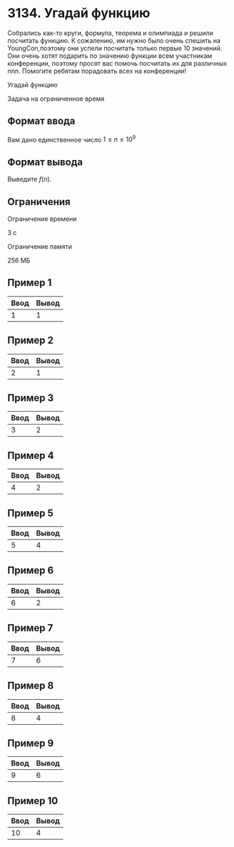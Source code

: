 # 3134. Угадай функцию

Собрались как-то круги, формула, теорема и олимпиада и решили посчитать функцию. К сожалению, им нужно было очень спешить на YoungCon,поэтому они успели посчитать только первые 10 значений. Они очень хотят подарить по значению функции всем участникам конференции, поэтому просят вас помочь посчитать их для различных nnn. Помогите ребятам порадовать всех на конференции!

Угадай функцию

Задача на ограниченное время

## Формат ввода

Вам дано единственное число $1 \le n \le 10^9$

## Формат вывода

Выведите $f(n)$.

## Ограничения

Ограничение времени

3 с

Ограничение памяти

256 МБ

## Пример 1

Ввод|Вывод
-|-
1|1

## Пример 2

Ввод|Вывод
-|-
2|1

## Пример 3

Ввод|Вывод
-|-
3|2

## Пример 4

Ввод|Вывод
-|-
4|2

## Пример 5

Ввод|Вывод
-|-
5|4

## Пример 6

Ввод|Вывод
-|-
6|2

## Пример 7

Ввод|Вывод
-|-
7|6

## Пример 8

Ввод|Вывод
-|-
8|4

## Пример 9

Ввод|Вывод
-|-
9|6

## Пример 10

Ввод|Вывод
-|-
10|4
